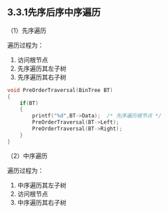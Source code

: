 ## 3.3.1先序后序中序遍历
（1）先序遍历

遍历过程为：
1. 访问根节点
2. 先序遍历其左子树
3. 先序遍历其右子树
```C
void PreOrderTraversal(BinTree BT)
{
    if(BT)
    {
        printf("%d",BT->Data);  /* 先序遍历根节点 */
        PreOrderTraversal(BT->Left);
        PreOrderTraversal(BT->Right);
    }
}
```
（2）中序遍历

遍历过程为：
1. 中序遍历其左子树
2. 访问根节点
3. 中序遍历其右子树


